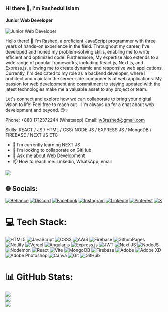 ### Hi there 👋, I'm Rashedul Islam
#### Junior Web Developer
![Junior Web Developer](https://media.licdn.com/dms/image/D5616AQH2nVCDToKzbQ/profile-displaybackgroundimage-shrink_350_1400/0/1714626463692?e=1724284800&v=beta&t=DLps0DyNyTh2CLzLYqj8zBlI3ot3-kqHmLoevZzsnDc)

Hello there! 👋 I'm Rashed, a proficient JavaScript programmer with three years of hands-on experience in the field. Throughout my career, I've developed and honed my problem-solving skills, enabling me to write efficient and optimized code. Furthermore, My expertise also extends to a wide range of popular frameworks, including React.js, Next.js, and Express.js, allowing me to create dynamic and responsive web applications. Currently, I'm dedicated to my role as a backend developer, where I architect and maintain the server-side components of web applications. My passion for web development and commitment to staying updated with the latest technologies make me a valuable asset to any project or team.


Let's connect and explore how we can collaborate to bring your digital vision to life! Feel free to reach out—I'm always up for a chat about web development and beyond. 😊✨

Phone: +880 1712372244 (Whatsapp)
Email: w3rashed@gmail.com

Skills: REACT / JS / HTML / CSS/ NODE JS / EXPRESS JS /  MongoDB / FIREBASE / NEXT JS ETC

- 🌱 I’m currently learning NEXT JS 
- 👯 I’m looking to collaborate on GitHub 
- 💬 Ask me about Web Development 
- 📫 How to reach me: Linkedin, WhatsApp, email 


[![](https://visitcount.itsvg.in/api?id=w3rashed&icon=2&color=3)](https://visitcount.itsvg.in)

## 🌐 Socials:
[![Behance](https://img.shields.io/badge/Behance-1769ff?logo=behance&logoColor=white)](https://behance.net/w3rashed) [![Discord](https://img.shields.io/badge/Discord-%237289DA.svg?logo=discord&logoColor=white)](https://discord.gg/w3rashed) [![Facebook](https://img.shields.io/badge/Facebook-%231877F2.svg?logo=Facebook&logoColor=white)](https://facebook.com/w3rashed) [![Instagram](https://img.shields.io/badge/Instagram-%23E4405F.svg?logo=Instagram&logoColor=white)](https://instagram.com/w3rashed) [![LinkedIn](https://img.shields.io/badge/LinkedIn-%230077B5.svg?logo=linkedin&logoColor=white)](https://linkedin.com/in/w3rashed) [![Pinterest](https://img.shields.io/badge/Pinterest-%23E60023.svg?logo=Pinterest&logoColor=white)](https://pinterest.com/w3rashed) [![X](https://img.shields.io/badge/X-black.svg?logo=X&logoColor=white)](https://x.com/w3rashed) 

# 💻 Tech Stack:
![HTML5](https://img.shields.io/badge/html5-%23E34F26.svg?style=for-the-badge&logo=html5&logoColor=white) ![JavaScript](https://img.shields.io/badge/javascript-%23323330.svg?style=for-the-badge&logo=javascript&logoColor=%23F7DF1E) ![CSS3](https://img.shields.io/badge/css3-%231572B6.svg?style=for-the-badge&logo=css3&logoColor=white) ![AWS](https://img.shields.io/badge/AWS-%23FF9900.svg?style=for-the-badge&logo=amazon-aws&logoColor=white) ![Firebase](https://img.shields.io/badge/firebase-%23039BE5.svg?style=for-the-badge&logo=firebase) ![GithubPages](https://img.shields.io/badge/github%20pages-121013?style=for-the-badge&logo=github&logoColor=white) ![Netlify](https://img.shields.io/badge/netlify-%23000000.svg?style=for-the-badge&logo=netlify&logoColor=#00C7B7) ![Vercel](https://img.shields.io/badge/vercel-%23000000.svg?style=for-the-badge&logo=vercel&logoColor=white) ![Angular.js](https://img.shields.io/badge/angular.js-%23E23237.svg?style=for-the-badge&logo=angularjs&logoColor=white) ![Express.js](https://img.shields.io/badge/express.js-%23404d59.svg?style=for-the-badge&logo=express&logoColor=%2361DAFB) ![JWT](https://img.shields.io/badge/JWT-black?style=for-the-badge&logo=JSON%20web%20tokens) ![Next JS](https://img.shields.io/badge/Next-black?style=for-the-badge&logo=next.js&logoColor=white) ![NodeJS](https://img.shields.io/badge/node.js-6DA55F?style=for-the-badge&logo=node.js&logoColor=white) ![Nodemon](https://img.shields.io/badge/NODEMON-%23323330.svg?style=for-the-badge&logo=nodemon&logoColor=%BBDEAD) ![React](https://img.shields.io/badge/react-%2320232a.svg?style=for-the-badge&logo=react&logoColor=%2361DAFB) ![Vite](https://img.shields.io/badge/vite-%23646CFF.svg?style=for-the-badge&logo=vite&logoColor=white) ![MongoDB](https://img.shields.io/badge/MongoDB-%234ea94b.svg?style=for-the-badge&logo=mongodb&logoColor=white) ![Firebase](https://img.shields.io/badge/firebase-a08021?style=for-the-badge&logo=firebase&logoColor=ffcd34) ![Adobe](https://img.shields.io/badge/adobe-%23FF0000.svg?style=for-the-badge&logo=adobe&logoColor=white) ![Adobe XD](https://img.shields.io/badge/Adobe%20XD-470137?style=for-the-badge&logo=Adobe%20XD&logoColor=#FF61F6) ![Adobe Photoshop](https://img.shields.io/badge/adobe%20photoshop-%2331A8FF.svg?style=for-the-badge&logo=adobe%20photoshop&logoColor=white) ![Canva](https://img.shields.io/badge/Canva-%2300C4CC.svg?style=for-the-badge&logo=Canva&logoColor=white) ![Git](https://img.shields.io/badge/git-%23F05033.svg?style=for-the-badge&logo=git&logoColor=white) ![GitHub](https://img.shields.io/badge/github-%23121011.svg?style=for-the-badge&logo=github&logoColor=white)

# 📊 GitHub Stats:
![](https://github-readme-stats.vercel.app/api?username=w3rashed&theme=blue-green&hide_border=false&include_all_commits=false&count_private=false)<br/>
![](https://github-readme-streak-stats.herokuapp.com/?user=w3rashed&theme=blue-green&hide_border=false)<br/>
![](https://github-readme-stats.vercel.app/api/top-langs/?username=w3rashed&theme=blue-green&hide_border=false&include_all_commits=false&count_private=false&layout=compact)



